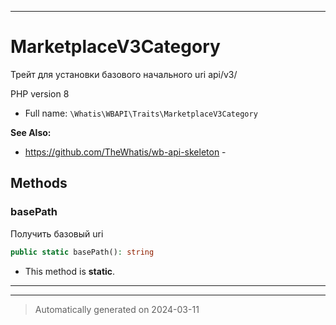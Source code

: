 ***

# MarketplaceV3Category

Трейт для установки
базового начального
uri api/v3/

PHP version 8

* Full name: `\Whatis\WBAPI\Traits\MarketplaceV3Category`

**See Also:**

* https://github.com/TheWhatis/wb-api-skeleton - 




## Methods


### basePath

Получить базовый uri

```php
public static basePath(): string
```



* This method is **static**.








***

***
> Automatically generated on 2024-03-11


